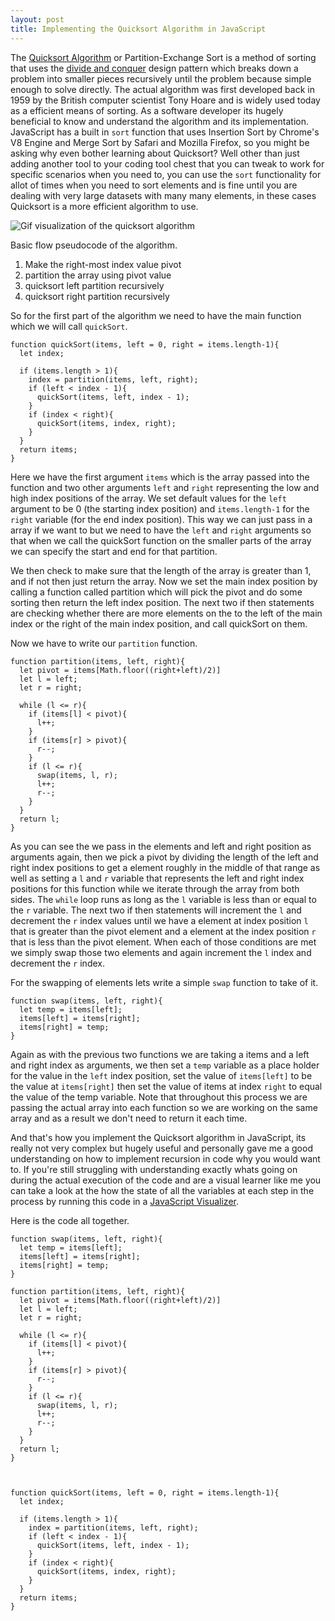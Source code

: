 ```yaml
---
layout: post
title: Implementing the Quicksort Algorithm in JavaScript
---
```


The [Quicksort Algorithm](https://en.wikipedia.org/wiki/Quicksort) or Partition-Exchange Sort is a method of sorting that uses the [divide and conquer](https://en.wikipedia.org/wiki/Divide-and-conquer_algorithm) design pattern which breaks down a problem into smaller pieces recursively until the problem because simple enough to solve directly.  The actual algorithm was first developed back in 1959 by the British computer scientist Tony Hoare and is widely used today as a efficient means of sorting.  As a software developer its hugely beneficial to know and understand the algorithm and its implementation.  JavaScript has a built in `sort` function that uses Insertion Sort by Chrome's V8 Engine and Merge Sort by Safari  and Mozilla Firefox, so you might be asking why even bother learning about Quicksort?  Well other than just adding another tool to your coding tool chest that you can tweak to work for specific scenarios when you need to, you can use the `sort` functionality for allot of times when you need to sort elements and is fine until you are dealing with very large datasets with many many elements, in these cases Quicksort is a more efficient algorithm to use.  

![Gif visualization of the quicksort algorithm](https://www.tutorialspoint.com/data_structures_algorithms/images/quick_sort_partition_animation.gif)

Basic flow pseudocode of the algorithm.

 1. Make the right-most index value pivot
 1. partition the array using pivot value
 1. quicksort left partition recursively
 1. quicksort right partition recursively

So for the first part of the algorithm we need to have the main function which we will call `quickSort`.

```
function quickSort(items, left = 0, right = items.length-1){
  let index;

  if (items.length > 1){
    index = partition(items, left, right);
    if (left < index - 1){
      quickSort(items, left, index - 1);
    }
    if (index < right){
      quickSort(items, index, right);
    }
  }
  return items;
}
```

Here we have the first argument `items` which is the array passed into the function and two other arguments `left` and `right` representing the low and high index positions of the array.  We set default values for the `left` argument to be 0 (the starting index position) and `items.length-1` for the `right` variable (for the end index position).  This way we can just pass in a array if we want to but we need to have the `left` and `right` arguments so that when we call the quickSort function on the smaller parts of the array we can specify the start and end for that partition.

We then check to make sure that the length of the array is greater than 1, and if not then just return the array.  Now we set the main index position by calling a function called partition which will pick the pivot and do some sorting then return the left index position.  The next two if then statements are checking whether there are more elements on the to the left of the main index or the right of the main index position, and call quickSort on them.

Now we have to write our `partition` function.

```
function partition(items, left, right){
  let pivot = items[Math.floor((right+left)/2)]
  let l = left;
  let r = right;

  while (l <= r){
    if (items[l] < pivot){
      l++;
    }
    if (items[r] > pivot){
      r--;
    }
    if (l <= r){
      swap(items, l, r);
      l++;
      r--;
    }
  }
  return l;
}
```  

As you can see the we pass in the elements and left and right position as arguments again, then we pick a pivot by dividing the length of the left and right index positions to get a element roughly in the middle of that range as well as setting a `l` and `r` variable that represents the left and right index positions for this function while we iterate through the array from both sides.  The `while` loop runs as long as the `l` variable is less than or equal to the `r` variable.  The next two if then statements will increment the `l` and decrement the `r` index values until we have a element at index position `l` that is greater than the pivot element and a element at the index position `r` that is less than the pivot element.  When each of those conditions are met we simply swap those two elements and again increment the `l` index and decrement the `r` index.

For the swapping of elements lets write a simple `swap` function to take of it.

```
function swap(items, left, right){
  let temp = items[left];
  items[left] = items[right];
  items[right] = temp;
}
```

Again as with the previous two functions we are taking a items and a left and right index as arguments, we then set a `temp` variable as a place holder for the value in the `left` index position, set the value of `items[left]` to be the value at `items[right]` then set the value of items at index `right` to equal the value of the temp variable.  Note that throughout this process we are passing the actual array into each function so we are working on the same array and as a result we don't need to return it each time.  

And that's how you implement the Quicksort algorithm in JavaScript, its really not very complex but hugely useful and personally gave me a good understanding on how to implement recursion in code why you would want to.  If you're still struggling with understanding exactly whats going on during the actual execution of the code and are a visual learner like me you can take a look at the how the state of all the variables at each step in the process by running this code in a [JavaScript Visualizer](http://www.pythontutor.com/javascript.html#mode=edit).  

Here is the code all together.

```
function swap(items, left, right){
  let temp = items[left];
  items[left] = items[right];
  items[right] = temp;
}

function partition(items, left, right){
  let pivot = items[Math.floor((right+left)/2)]
  let l = left;
  let r = right;

  while (l <= r){
    if (items[l] < pivot){
      l++;
    }
    if (items[r] > pivot){
      r--;
    }
    if (l <= r){
      swap(items, l, r);
      l++;
      r--;
    }
  }
  return l;
}



function quickSort(items, left = 0, right = items.length-1){
  let index;

  if (items.length > 1){
    index = partition(items, left, right);
    if (left < index - 1){
      quickSort(items, left, index - 1);
    }
    if (index < right){
      quickSort(items, index, right);
    }
  }
  return items;
}
```
